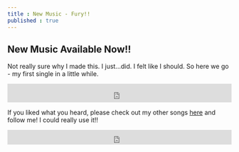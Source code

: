 ```yaml
---
title : New Music - Fury!!
published : true
---
```

<h2>New Music Available Now!!</h2>
<p>Not really sure why I made this. I just...did. I felt like I should. So here we go - my first single in a little while.</p>
<iframe style="border: 0; width: 100%; height: 42px;" src="https://bandcamp.com/EmbeddedPlayer/album=3090429625/size=small/bgcol=333333/linkcol=0f91ff/artwork=none/transparent=true/" seamless><a href="http://samuraiowl.bandcamp.com/album/fury-single">Fury (Single) by Samurai Owl</a></iframe>
<p>If you liked what you heard, please check out my other songs <a href="https://samuraiowl.bandcamp.com">here</a> and follow me! I could really use it!!</p>
<iframe scrolling="no" style="border: 0;width: 100%;height: 33px;" src="https://bandcamp.com/band_follow_button_classic/783609325"></iframe>
